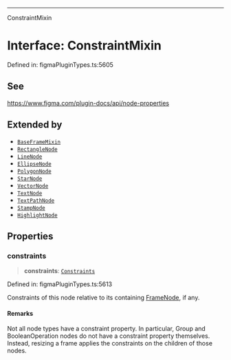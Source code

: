 ---

ConstraintMixin

# Interface: ConstraintMixin

Defined in: figmaPluginTypes.ts:5605

## See

https://www.figma.com/plugin-docs/api/node-properties

## Extended by

- [`BaseFrameMixin`](BaseFrameMixin.md)
- [`RectangleNode`](RectangleNode.md)
- [`LineNode`](LineNode.md)
- [`EllipseNode`](EllipseNode.md)
- [`PolygonNode`](PolygonNode.md)
- [`StarNode`](StarNode.md)
- [`VectorNode`](VectorNode.md)
- [`TextNode`](TextNode.md)
- [`TextPathNode`](TextPathNode.md)
- [`StampNode`](StampNode.md)
- [`HighlightNode`](HighlightNode.md)

## Properties

### constraints

> **constraints**: [`Constraints`](Constraints.md)

Defined in: figmaPluginTypes.ts:5613

Constraints of this node relative to its containing [FrameNode](FrameNode.md), if any.

#### Remarks

Not all node types have a constraint property. In particular, Group and BooleanOperation nodes do not have a constraint property themselves. Instead, resizing a frame applies the constraints on the children of those nodes.
